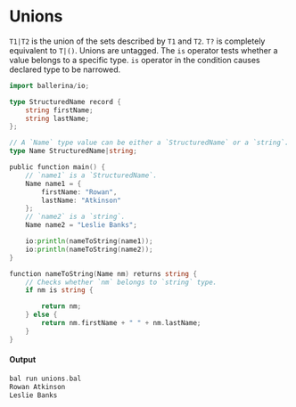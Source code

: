 # Unions

 `T1|T2` is the union of the sets described by `T1` and `T2`. `T?` is completely equivalent to `T|()`.
 Unions are untagged. The `is` operator tests whether a value belongs to a specific type. `is` operator in
 the condition causes declared type to be narrowed.

```go
import ballerina/io;

type StructuredName record {
    string firstName;
    string lastName;
};

// A `Name` type value can be either a `StructuredName` or a `string`.
type Name StructuredName|string;

public function main() {
    // `name1` is a `StructuredName`.
    Name name1 = {
        firstName: "Rowan",
        lastName: "Atkinson"
    };
    // `name2` is a `string`.
    Name name2 = "Leslie Banks";

    io:println(nameToString(name1));
    io:println(nameToString(name2));
}

function nameToString(Name nm) returns string {
    // Checks whether `nm` belongs to `string` type.
    if nm is string {

        return nm;
    } else {
        return nm.firstName + " " + nm.lastName;
    }
}
```

#### Output

```go
bal run unions.bal
Rowan Atkinson
Leslie Banks
```